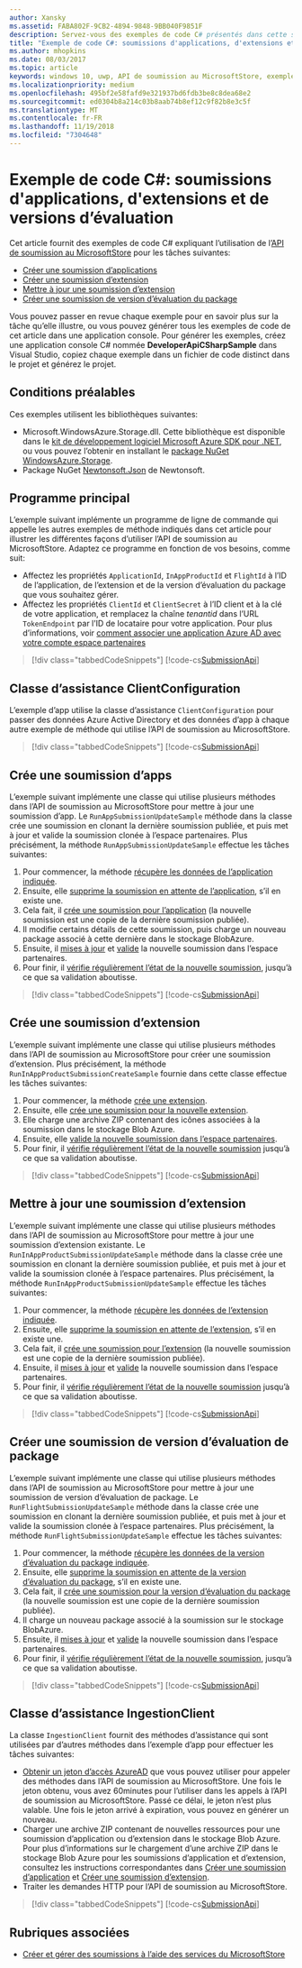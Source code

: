 ```yaml
---
author: Xansky
ms.assetid: FABA802F-9CB2-4894-9848-9BB040F9851F
description: Servez-vous des exemples de code C# présentés dans cette section pour en savoir plus sur l’utilisation de l’API de soumission au MicrosoftStore.
title: "Exemple de code C#: soumissions d'applications, d'extensions et de versions d’évaluation"
ms.author: mhopkins
ms.date: 08/03/2017
ms.topic: article
keywords: windows 10, uwp, API de soumission au MicrosoftStore, exemples de code, C#
ms.localizationpriority: medium
ms.openlocfilehash: 495bf2e58fafd9e321937bd6fdb3be8c8dea68e2
ms.sourcegitcommit: ed0304b8a214c03b8aab74b8ef12c9f82b8e3c5f
ms.translationtype: MT
ms.contentlocale: fr-FR
ms.lasthandoff: 11/19/2018
ms.locfileid: "7304648"
---
```

# <a name="c-sample-submissions-for-apps-add-ons-and-flights"></a>Exemple de code C\#: soumissions d'applications, d'extensions et de versions d’évaluation

Cet article fournit des exemples de code C# expliquant l’utilisation de l’[API de soumission au MicrosoftStore](create-and-manage-submissions-using-windows-store-services.md) pour les tâches suivantes:

* [Créer une soumission d’applications](#create-app-submission)
* [Créer une soumission d’extension](#create-add-on-submission)
* [Mettre à jour une soumission d’extension](#update-add-on-submission)
* [Créer une soumission de version d’évaluation du package](#create-flight-submission)

Vous pouvez passer en revue chaque exemple pour en savoir plus sur la tâche qu’elle illustre, ou vous pouvez générer tous les exemples de code de cet article dans une application console. Pour générer les exemples, créez une application console C# nommée **DeveloperApiCSharpSample** dans Visual Studio, copiez chaque exemple dans un fichier de code distinct dans le projet et générez le projet.

## <a name="prerequisites"></a>Conditions préalables

Ces exemples utilisent les bibliothèques suivantes:

* Microsoft.WindowsAzure.Storage.dll. Cette bibliothèque est disponible dans le [kit de développement logiciel Microsoft Azure SDK pour .NET](https://azure.microsoft.com/downloads/), ou vous pouvez l’obtenir en installant le [package NuGet WindowsAzure.Storage](https://www.nuget.org/packages/WindowsAzure.Storage).
* Package NuGet [Newtonsoft.Json](http://www.newtonsoft.com/json) de Newtonsoft.

## <a name="main-program"></a>Programme principal

L’exemple suivant implémente un programme de ligne de commande qui appelle les autres exemples de méthode indiqués dans cet article pour illustrer les différentes façons d’utiliser l’API de soumission au MicrosoftStore. Adaptez ce programme en fonction de vos besoins, comme suit:

* Affectez les propriétés ```ApplicationId```, ```InAppProductId``` et ```FlightId``` à l’ID de l’application, de l’extension et de la version d’évaluation du package que vous souhaitez gérer.
* Affectez les propriétés ```ClientId``` et ```ClientSecret``` à l’ID client et à la clé de votre application, et remplacez la chaîne *tenantid* dans l’URL ```TokenEndpoint``` par l’ID de locataire pour votre application. Pour plus d’informations, voir [comment associer une application Azure AD avec votre compte espace partenaires](create-and-manage-submissions-using-windows-store-services.md#how-to-associate-an-azure-ad-application-with-your-partner-center-account)

> [!div class="tabbedCodeSnippets"]
[!code-cs[SubmissionApi](./code/StoreServicesExamples_Submission/cs/Program.cs#Main)]

<span id="clientconfiguration" />

## <a name="clientconfiguration-helper-class"></a>Classe d’assistance ClientConfiguration

L’exemple d’app utilise la classe d’assistance ```ClientConfiguration``` pour passer des données Azure Active Directory et des données d’app à chaque autre exemple de méthode qui utilise l’API de soumission au MicrosoftStore.

> [!div class="tabbedCodeSnippets"]
[!code-cs[SubmissionApi](./code/StoreServicesExamples_Submission/cs/ClientConfiguration.cs#ClientConfiguration)]

<span id="create-app-submission" />

## <a name="create-an-app-submission"></a>Crée une soumission d’apps

L’exemple suivant implémente une classe qui utilise plusieurs méthodes dans l’API de soumission au MicrosoftStore pour mettre à jour une soumission d’app. Le ```RunAppSubmissionUpdateSample``` méthode dans la classe crée une soumission en clonant la dernière soumission publiée, et puis met à jour et valide la soumission clonée à l’espace partenaires. Plus précisément, la méthode ```RunAppSubmissionUpdateSample``` effectue les tâches suivantes:

1. Pour commencer, la méthode [récupère les données de l’application indiquée](get-an-app.md).
2. Ensuite, elle [supprime la soumission en attente de l’application](delete-an-app-submission.md), s’il en existe une.
3. Cela fait, il [crée une soumission pour l’application](create-an-app-submission.md) (la nouvelle soumission est une copie de la dernière soumission publiée).
4. Il modifie certains détails de cette soumission, puis charge un nouveau package associé à cette dernière dans le stockage BlobAzure.
5. Ensuite, il [mises à jour](update-an-app-submission.md) et [valide](commit-an-app-submission.md) la nouvelle soumission dans l’espace partenaires.
6. Pour finir, il [vérifie régulièrement l’état de la nouvelle soumission](get-status-for-an-app-submission.md), jusqu’à ce que sa validation aboutisse.

> [!div class="tabbedCodeSnippets"]
[!code-cs[SubmissionApi](./code/StoreServicesExamples_Submission/cs/AppSubmissionUpdateSample.cs#AppSubmissionUpdateSample)]

<span id="create-add-on-submission" />

## <a name="create-an-add-on-submission"></a>Crée une soumission d’extension

L’exemple suivant implémente une classe qui utilise plusieurs méthodes dans l’API de soumission au MicrosoftStore pour créer une soumission d’extension. Plus précisément, la méthode ```RunInAppProductSubmissionCreateSample``` fournie dans cette classe effectue les tâches suivantes:

1. Pour commencer, la méthode [crée une extension](create-an-add-on.md).
2. Ensuite, elle [crée une soumission pour la nouvelle extension](create-an-add-on-submission.md).
3. Elle charge une archive ZIP contenant des icônes associées à la soumission dans le stockage Blob Azure.
4. Ensuite, elle [valide la nouvelle soumission dans l’espace partenaires](commit-an-add-on-submission.md).
5. Pour finir, il [vérifie régulièrement l’état de la nouvelle soumission](get-status-for-an-add-on-submission.md) jusqu’à ce que sa validation aboutisse.

> [!div class="tabbedCodeSnippets"]
[!code-cs[SubmissionApi](./code/StoreServicesExamples_Submission/cs/InAppProductSubmissionCreateSample.cs#InAppProductSubmissionCreateSample)]

<span id="update-add-on-submission" />

## <a name="update-an-add-on-submission"></a>Mettre à jour une soumission d’extension

L’exemple suivant implémente une classe qui utilise plusieurs méthodes dans l’API de soumission au MicrosoftStore pour mettre à jour une soumission d’extension existante. Le ```RunInAppProductSubmissionUpdateSample``` méthode dans la classe crée une soumission en clonant la dernière soumission publiée, et puis met à jour et valide la soumission clonée à l’espace partenaires. Plus précisément, la méthode ```RunInAppProductSubmissionUpdateSample``` effectue les tâches suivantes:

1. Pour commencer, la méthode [récupère les données de l’extension indiquée](get-an-add-on.md).
2. Ensuite, elle [supprime la soumission en attente de l’extension](delete-an-add-on-submission.md), s’il en existe une.
3. Cela fait, il [crée une soumission pour l’extension](create-an-add-on-submission.md) (la nouvelle soumission est une copie de la dernière soumission publiée).
5. Ensuite, il [mises à jour](update-an-add-on-submission.md) et [valide](commit-an-add-on-submission.md) la nouvelle soumission dans l’espace partenaires.
6. Pour finir, il [vérifie régulièrement l’état de la nouvelle soumission](get-status-for-an-add-on-submission.md) jusqu’à ce que sa validation aboutisse.

> [!div class="tabbedCodeSnippets"]
[!code-cs[SubmissionApi](./code/StoreServicesExamples_Submission/cs/InAppProductSubmissionUpdateSample.cs#InAppProductSubmissionUpdateSample)]

<span id="create-flight-submission" />

## <a name="create-a-package-flight-submission"></a>Créer une soumission de version d’évaluation de package

L’exemple suivant implémente une classe qui utilise plusieurs méthodes dans l’API de soumission au MicrosoftStore pour mettre à jour une soumission de version d’évaluation de package. Le ```RunFlightSubmissionUpdateSample``` méthode dans la classe crée une soumission en clonant la dernière soumission publiée, et puis met à jour et valide la soumission clonée à l’espace partenaires. Plus précisément, la méthode ```RunFlightSubmissionUpdateSample``` effectue les tâches suivantes:

1. Pour commencer, la méthode [récupère les données de la version d’évaluation du package indiquée](get-a-flight.md).
2. Ensuite, elle [supprime la soumission en attente de la version d’évaluation du package](delete-a-flight-submission.md), s’il en existe une.
3. Cela fait, il [crée une soumission pour la version d’évaluation du package](create-a-flight-submission.md) (la nouvelle soumission est une copie de la dernière soumission publiée).
4. Il charge un nouveau package associé à la soumission sur le stockage BlobAzure.
5. Ensuite, il [mises à jour](update-a-flight-submission.md) et [valide](commit-a-flight-submission.md) la nouvelle soumission dans l’espace partenaires.
6. Pour finir, il [vérifie régulièrement l’état de la nouvelle soumission](get-status-for-a-flight-submission.md), jusqu’à ce que sa validation aboutisse.

> [!div class="tabbedCodeSnippets"]
[!code-cs[SubmissionApi](./code/StoreServicesExamples_Submission/cs/FlightSubmissionUpdateSample.cs#FlightSubmissionUpdateSample)]

<span id="ingestionclient" />

## <a name="ingestionclient-helper-class"></a>Classe d’assistance IngestionClient

La classe ```IngestionClient``` fournit des méthodes d’assistance qui sont utilisées par d’autres méthodes dans l’exemple d’app pour effectuer les tâches suivantes:

* [Obtenir un jeton d’accès AzureAD](create-and-manage-submissions-using-windows-store-services.md#obtain-an-azure-ad-access-token) que vous pouvez utiliser pour appeler des méthodes dans l’API de soumission au MicrosoftStore. Une fois le jeton obtenu, vous avez 60minutes pour l’utiliser dans les appels à l’API de soumission au MicrosoftStore. Passé ce délai, le jeton n’est plus valable. Une fois le jeton arrivé à expiration, vous pouvez en générer un nouveau.
* Charger une archive ZIP contenant de nouvelles ressources pour une soumission d’application ou d’extension dans le stockage Blob Azure. Pour plus d’informations sur le chargement d’une archive ZIP dans le stockage Blob Azure pour les soumissions d’application et d’extension, consultez les instructions correspondantes dans [Créer une soumission d’application](manage-app-submissions.md#create-an-app-submission) et [Créer une soumission d’extension](manage-add-on-submissions.md#create-an-add-on-submission).
* Traiter les demandes HTTP pour l’API de soumission au MicrosoftStore.

> [!div class="tabbedCodeSnippets"]
[!code-cs[SubmissionApi](./code/StoreServicesExamples_Submission/cs/IngestionClient.cs#IngestionClient)]

## <a name="related-topics"></a>Rubriques associées

* [Créer et gérer des soumissions à l’aide des services du MicrosoftStore](create-and-manage-submissions-using-windows-store-services.md)
